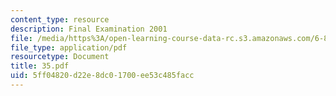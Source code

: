 ```yaml
---
content_type: resource
description: Final Examination 2001
file: /media/https%3A/open-learning-course-data-rc.s3.amazonaws.com/6-821-programming-languages-fall-2002/5ff04820d22e8dc01700ee53c485facc_35.pdf
file_type: application/pdf
resourcetype: Document
title: 35.pdf
uid: 5ff04820-d22e-8dc0-1700-ee53c485facc
---
```

